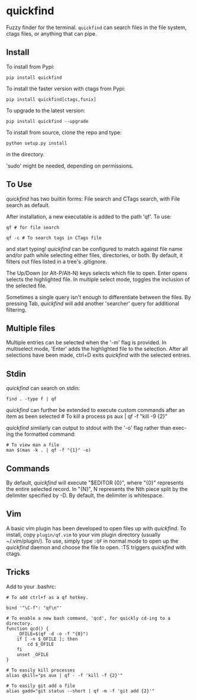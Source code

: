 quickfind
=========

Fuzzy finder for the terminal.  `quickfind` can search files in the file system, ctags files, or anything that can pipe.

Install
-------

To install from Pypi:

    pip install quickfind

To install the faster version with ctags from Pypi:

    pip install quickfind[ctags,fsnix]

To upgrade to the latest version:
    
    pip install quickfind --upgrade

To install from source, clone the repo and type:

    python setup.py install

 in the directory.  

'sudo' might be needed, depending on permissions.

To Use
------

_quickfind_ has two builtin forms: File search and CTags search, with File search as default.  

After installation, a new executable is added to the path 'qf'.  To use: 

    qf # for file search 

    qf -c # To search tags in CTags file

and start typing!  _quickfind_ can be configured to match against file name and/or path
while selecting either files, directories, or both.  By default, it filters out files listed
in a tree's .gitignore.

The Up/Down (or Alt-P/Alt-N) keys selects which file to open.  Enter opens selects the highlighted file.  In multiple select mode, toggles the inclusion of the selected file.

Sometimes a single query isn't enough to differentiate between the files.  By pressing Tab, _quickfind_ will add another 'searcher' query for additional filtering.


Multiple files
--------------
Multiple entries can be selected when the '-m' flag is provided.  In multiselect mode, 
'Enter' adds the highlighted file to the selection.  After all selections have been made, ctrl+D exits _quickfind_ with the selected entries.

Stdin
-----
_quickfind_ can search on stdin:
    
    find . -type f | qf

_quickfind_ can further be extended to execute custom commands after an item as been selected
    # To kill a process
    ps aux | qf -f "kill -9 {2}"

_quickfind_ similarly can output to stdout with the '-o' flag rather than exec-ing the 
formatted command:
    
    # To view man a file
    man $(man -k . | qf -f "{1}" -o)

Commands
--------
By default, _quickfind_ will execute "$EDITOR {0}", where "{0}" represents the entire 
selected record.  In "{N}", N represents the Nth piece split by the delimiter specified
by -D.  By default, the delimiter is whitespace.  


Vim
---
A basic vim plugin has been developed to open files up with _quickfind_.  To install,
copy `plugin/qf.vim` to your vim plugin directory (usually ~/.vim/plugin/).  To use,
simply type `:QF` in normal mode to open up the _quickfind_ daemon and choose the file
to open.  :TS triggers _quickfind_ with ctags.

Tricks
-----
Add to your .bashrc:

    # To add ctrl+f as a qf hotkey.

    bind '"\C-f": "qf\n"'

    # To enable a new bash command, 'qcd', for quickly cd-ing to a directory.
    function qcd() {
        _OFILE=$(qf -d -o -f "{0}")
        if [ -n $_OFILE ]; then
            cd $_OFILE
        fi
        unset _OFILE
    }

    # To easily kill processes
    alias qkill="ps aux | qf - -f 'kill -f {2}'"

    # To easily git add a file
    alias gadd="git status --short | qf -m -f 'git add {2}'"

